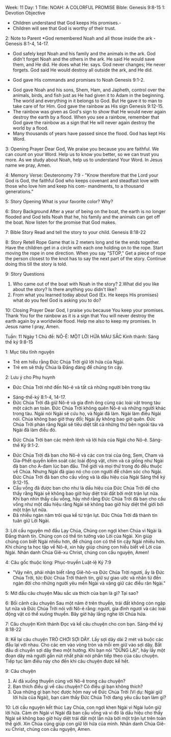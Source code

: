 Week: 11
Day: 1
Title: NOAH: A COLORFUL PROMISE
Bible: Genesis 9:8-15
1: Devotion Objective
- Children understand that God keeps His promises.-
- Children will see that God is worthy of their trust. 

2: Note to Parent
*God remembered Noah and all those inside the ark - Genesis 8:1-4, 14-17. 
- God safely kept Noah and his family and the animals in the ark. God didn't forget Noah and the others in the ark. He said He would save them, and He did. He does what He: says. God never changes; He never forgets. God said He would destroy all outside the ark, and He did. 
* God gave His commands and promises to Noah Genesis 9:1-2. 
- God gave Noah and his sons, Shem, Ham, and Japheth, control over the animals, birds, and fish just as He had given it to Adam in the beginning. The world and everything in it belongs to God. But He gave it to man to take care of for Him. God gave the rainbow as His sign Genesis 9:12-15. 
- The rainbow was given as God's sign to show that He would never again destroy the earth by a flood. When you see a rainbow, remember that God gave the rainbow as a sign that He will never again destroy the world by a flood.
- Many thousands of years have passed since the flood. God has kept His Word.

3: Opening Prayer
Dear God, We praise you because you are faithful. We can count on your Word. Help us to know you better, so we can trust you more. As we study about Noah, help us to understand Your Word. In Jesus name we pray, Amen. 

4: Memory Verse:
Deuteronomy 7:9 - "Know therefore that the Lord your God is God, the faithful God who keeps covenant and steadfast love with those who love him and keep his com- mandments, to a thousand generations." 

5: Story Opening
What is your favorite color? Why?

6: Story Background
After a year of being on the boat, the earth is no longer flooded and God tells Noah that he, his family and the animals can get off the boat. Now listen for the promise that God makes.

7: Bible Story
 Read and tell the story to your child. Genesis 8:18-22

8: Story Retell
Rope Game that is 2 meters long and tie the ends together. Have the children get in a circle with each one holding on to the rope. Start moving the rope in one direction. When you say "STOP," Get a piece of rope the person closest to the knot has to say the next part of the story. Continue doing this till the story is told. 

9: Story Questions
1. Who came out of the boat with Noah in the story? 
2.What did you like about the story? Is there anything you didn't like? 
3. From what you learned today about God (Ex. He keeps His promises) what do you feel God is asking you to do?

10: Closing Prayer
Dear God, I praise you because You keep your promises. Thank You for the rainbow as it is a sign that You will never destroy the earth again by a worldwide flood. Help me also to keep my promises. In Jesus name I pray, Amen.

Tuần: 11
Ngày 1
Chủ đề: NÔ-Ê: MỘT LỜI HỨA MÀU SẮC
Kinh thánh: Sáng thế ký 9:8-15

1: Mục tiêu tĩnh nguyện
- Trẻ em hiểu rằng Đức Chúa Trời giữ lời hứa của Ngài. 
- Trẻ em sẽ thấy Chúa là Đấng đáng để chúng tin cậy.

2: Lưu ý cho Phụ huynh
* Đức Chúa Trời nhớ đến Nô-ê và tất cả những người bên trong tàu 
- Sáng-thế-ký 8:1-4, 14-17.
- Đức Chúa Trời đã giữ Nô-ê và gia đình ông cùng các loài vật trong tàu một cách an toàn. Đức Chúa Trời không quên Nô-ê và những người khác trong tàu. Ngài nói Ngài sẽ cứu họ, và Ngài đã làm. Ngài làm điều Ngài nói. Chúa không bao giờ thay đổi; Ngài ấy không bao giờ quên. Đức Chúa Trời phán rằng Ngài sẽ tiêu diệt tất cả những thứ bên ngoài tàu và Ngài đã làm điều đó.
* Đức Chúa Trời ban các mệnh lệnh và lời hứa của Ngài cho Nô-ê. Sáng-thế Ký 9:1-2.
- Đức Chúa Trời đã ban cho Nô-ê và các con trai của ông, Sem, Cham và Gia-Phết quyền kiểm soát các loài động vật, chim và cá giống như Ngài đã ban cho A-đam lúc ban đầu. Thế giới và mọi thứ trong đó đều thuộc về Chúa. Nhưng Ngài đã giao nó cho con người để chăm sóc cho Ngài. Đức Chúa Trời đã ban cho cầu vồng và là dấu hiệu của Ngài Sáng thế ký 9:12-15.
- Cầu vồng đã được ban cho như là dấu hiệu của Đức Chúa Trời để cho thấy rằng Ngài sẽ không bao giờ hủy diệt trái đất bởi một trận lụt nữa. Khi bạn nhìn thấy cầu vồng, hãy nhớ rằng Đức Chúa Trời đã ban cho cầu vồng như một dấu hiệu rằng Ngài sẽ không bao giờ hủy diệt thế giới bởi một trận lụt nữa.
- Đã nhiều ngàn năm trôi qua kể từ trận lụt. Đức Chúa Trời đã thành tín tuân giữ Lời Ngài.

3: Lời cầu nguyện mở đầu
Lạy Chúa, Chúng con ngợi khen Chúa vì Ngài là Đấng thành tín. Chúng con có thể tin tưởng vào Lời của Ngài. Xin giúp chúng con biết Ngài nhiều hơn, để chúng con có thể tin cậy Ngài nhiều hơn. Khi chúng ta học tập về Nô-ê, xin hãy giúp chúng con hiểu biết về Lời của Ngài. Nhân danh Chúa Giê-xu Christ, chúng con cầu nguyện, Amen!

4: Câu gốc thuộc lòng:
Phục-truyền Luật-lệ Ký 7:9 
- "Vậy nên, phải nhận biết rằng Giê-hô-va Đức Chúa Trời ngươi, ấy là Đức Chúa Trời, tức Đức Chúa Trời thành tín, giữ sự giao ước và nhân từ đến ngàn đời cho những người yêu mến Ngài và vâng giữ các điều răn Ngài."

5: Mở đầu câu chuyện
Màu sắc ưa thích của bạn là gì? Tại sao?

6: Bối cảnh câu chuyện
Sau một năm ở trên thuyền, trái đất không còn ngập lụt nữa và Đức Chúa Trời nói với Nô-ê rằng: ngươi, gia đình ngươi và các loài động vật có thể xuống thuyền. Bây giờ hãy lắng nghe lời Chúa hứa.

7: Câu chuyện Kinh thánh
 Đọc và kể câu chuyện cho con bạn. Sáng-thế ký 8:18-22

8: Kể lại câu chuyện
TRÒ CHƠI SỢI DÂY.
 Lấy sợi dây dài 2 mét và buộc các đầu lại với nhau. Cho các em vào vòng tròn và mỗi em giữ vào sợi dây. Bắt đầu di chuyển sợi dây theo một hướng. Khi bạn nói "DỪNG LẠI", hãy lấy một đoạn dây mà người gần nút nhất phải nói phần tiếp theo của câu chuyện. Tiếp tục làm điều này cho đến khi câu chuyện được kể hết.

9: Câu chuyện
1. Ai đã xuống thuyền cùng với Nô-ê trong câu chuyện?
2. Bạn thích điều gì về câu chuyện? Có điều gì bạn không thích?
3. Qua những gì bạn học được hôm nay về Đức Chúa Trời (Ví dụ: Ngài giữ lời hứa của Ngài), bạn cảm thấy Đức Chúa Trời đang yêu cầu bạn làm gì?

10: Lời cầu nguyện kết thúc
Lạy Chúa, con ngợi khen Ngài vì Ngài luôn giữ lời hứa. Cảm ơn Ngài vì Ngài đã ban cầu vồng và vì đó là dấu hiệu cho thấy Ngài sẽ không bao giờ hủy diệt trái đất một lần nữa bởi một trận lụt trên toàn thế giới. Xin Chúa cũng giúp con giữ lời hứa của mình. Nhân danh Chúa Giê-xu Christ, chúng con cầu nguyện, Amen.

